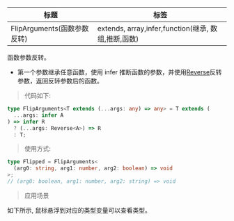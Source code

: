 | 标题                        | 标签                                                |
| --------------------------- | --------------------------------------------------- |
| FlipArguments(函数参数反转) | extends, array,infer,function(继承, 数组,推断,函数) |

函数参数反转。

- 第一个参数继承任意函数，使用 infer 推断函数的参数，并使用[Reverse](codes/typescript/Reverse.md)反转参数，返回反转参数后的函数。

> 代码如下:

```ts
type FlipArguments<T extends (...args: any) => any> = T extends (
  ...args: infer A
) => infer R
  ? (...args: Reverse<A>) => R
  : T;
```

> 使用方式:

```ts
type Flipped = FlipArguments<
  (arg0: string, arg1: number, arg2: boolean) => void
>;
// (arg0: boolean, arg1: number, arg2: string) => void
```

> 应用场景

如下所示, 鼠标悬浮到对应的类型变量可以查看类型。

<div class="code-editor" data-url="codes/typescript/demo/FlipArguments.ts" data-language="typescript"></div>
